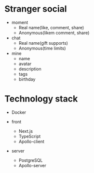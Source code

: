 # Stranger social
- moment
  - Real name(like, comment, share)
  - Anonymous(likem comment, share)
- chat
  - Real name(gift supports)
  - Anonymous(time limits)
- mine
  - name
  - avatar
  - description
  - tags
  - birthday

# Technology stack
- Docker

- front 
  - Next.js
  - TypeScript
  - Apollo-client
- server
  - PostgreSQL
  - Apollo-server
